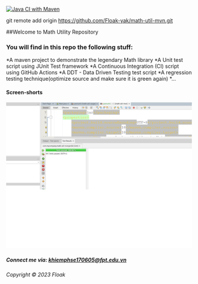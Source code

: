 [![Java CI with Maven](https://github.com/Floak-yak/math-util-mvn/actions/workflows/maven.yml/badge.svg)](https://github.com/Floak-yak/math-util-mvn/actions/workflows/maven.yml)

git remote add origin https://github.com/Floak-yak/math-util-mvn.git

##Welcome to Math Utility Repository
### You will find in this repo the following stuff:
*A maven project to demonstrate the legendary Math library
*A Unit test script using JUnit Test framework
*A Continuous Integration (CI) script using GitHub Actions 
*A DDT - Data Driven Testing test script
*A regression testing technique(optimize source and make sure it is green again)
*...
#### Screen-shorts
![](https://github.com/Floak-yak/math-util-mvn/blob/main/screenshots/test%20script%20with%20junit.png)
##### Connect me via: khiemphse170605@fpt.edu.vn
###### Copyright &#169; 2023 Floak